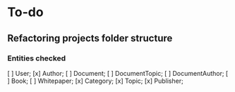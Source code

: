 # To-do

## Refactoring projects folder structure

### Entities checked

[ ] User;
[x] Author;
[ ] Document;
[ ] DocumentTopic;
[ ] DocumentAuthor;
[ ] Book;
[ ] Whitepaper;
[x] Category;
[x] Topic;
[x] Publisher;
